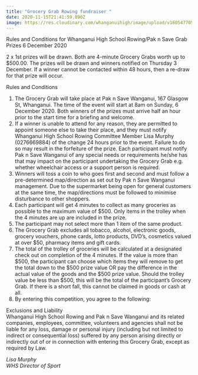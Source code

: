 ```yaml
---
title: "Grocery Grab Rowing fundraiser "
date: 2020-11-15T21:41:59.890Z
image: https://res.cloudinary.com/whanganuihigh/image/upload/v1605477051/Events/ticket_for_grocery_grab.jpg
---
```

Rules and Conditions for Whanganui High School Rowing/Pak n Save Grab Prizes
 6 December 2020 

2 x 1st prizes will be drawn. Both are 4-minute Grocery Grabs worth up to $500.00. 
The prizes will be drawn and winners notified on Thursday 3 December. If a winner cannot be contacted within 48 hours, then a re-draw for that prize will occur. 


Rules and Conditions 
1. The Grocery Grab will take place at Pak n Save Wanganui, 167 Glasgow St, Whanganui. The time of the event will start at 8am on Sunday, 6 December 2020. Both winners of the prizes must arrive half an hour prior to the start time for a briefing and welcome. 
2. If a winner is unable to attend for any reason, they are permitted to appoint someone else to take their place, and they must notify Whanganui High School Rowing Committee Member Lisa Murphy (0276669884) of the change 24 hours prior to the event. Failure to do so may result in the forfeiture of the prize. Each participant must notify Pak n Save Wanganui of any special needs or requirements he/she has that may impact on the participant undertaking the Grocery Grab e.g. whether wheelchair access or a support person is required. 
3. Winners will toss a coin to who goes first and second and must follow a pre-determined map/direction as set out by Pak n Save Wanganui management. Due to the supermarket being open for general customers at the same time, the map/directions must be followed to minimise disturbance to other shoppers. 
4. Each participant will get 4 minutes to collect as many groceries as possible to the maximum value of $500. Only items in the trolley when the 4 minutes are up are included in the prize. 
5. The participant may not select more than 1 item of the same product. 
6. The Grocery Grab excludes all tobacco, alcohol, electronic goods, grocery vouchers, phone cards, lotto products, DVD’s, cosmetics valued at over $50, pharmacy items and gift cards. 
7. The total of the trolley of groceries will be calculated at a designated check out on completion of the 4 minutes. If the value is more than $500, the participant can choose which items they will remove to get the total down to the $500 prize value OR pay the difference in the actual value of the goods and the $500 prize value. Should the trolley value be less than $500, this will be the total of the participant’s Grocery Grab. If there is a short fall, this cannot be claimed in goods or cash at all. 
8. By entering this competition, you agree to the following: 


Exclusions and Liability  
Whanganui High School Rowing and Pak n Save Wanganui and its related companies, employees, committee, volunteers and agencies shall not be liable for any loss, damage or personal injury (including but not limited to indirect or consequential loss) suffered by any person arising directly or indirectly out of or in connection with entering this Grocery Grab, except as required by Law.

_Lisa Murphy  
WHS Director of Sport_
